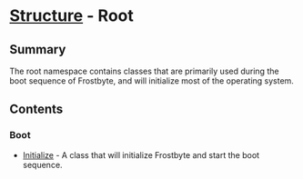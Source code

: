 # [Structure](../README.md) - Root

## Summary

The root namespace contains classes that are primarily used during the boot sequence of Frostbyte, and will initialize most of the operating system.

## Contents

### Boot

- [Initialize](initialize.md) - A class that will initialize Frostbyte and start the boot sequence.